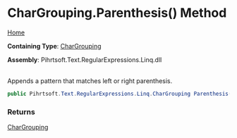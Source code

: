 # CharGrouping\.Parenthesis\(\) Method

[Home](../../../../../../README.md)

**Containing Type**: [CharGrouping](../README.md)

**Assembly**: Pihrtsoft\.Text\.RegularExpressions\.Linq\.dll

\
Appends a pattern that matches left or right parenthesis\.

```csharp
public Pihrtsoft.Text.RegularExpressions.Linq.CharGrouping Parenthesis()
```

### Returns

[CharGrouping](../README.md)

